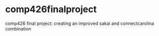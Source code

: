 # comp426finalproject
comp426 final project: creating an improved sakai and connectcarolina combination
